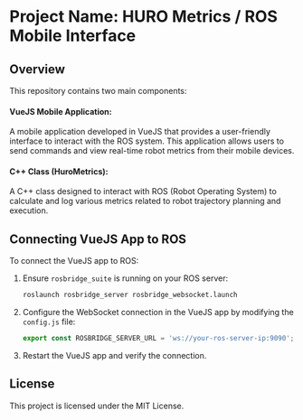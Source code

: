 # Project Name: HURO Metrics / ROS Mobile Interface 

## Overview
This repository contains two main components:

#### VueJS Mobile Application: 
A mobile application developed in VueJS that provides a user-friendly interface to interact with the ROS system. This application allows users to send commands and view real-time robot metrics from their mobile devices.

#### C++ Class (HuroMetrics):
A C++ class designed to interact with ROS (Robot Operating System) to calculate and log various metrics related to robot trajectory planning and execution.



## Connecting VueJS App to ROS

To connect the VueJS app to ROS:

1. Ensure `rosbridge_suite` is running on your ROS server:

    ```bash
    roslaunch rosbridge_server rosbridge_websocket.launch
    ```

2. Configure the WebSocket connection in the VueJS app by modifying the `config.js` file:

    ```js
    export const ROSBRIDGE_SERVER_URL = 'ws://your-ros-server-ip:9090';
    ```

3. Restart the VueJS app and verify the connection.



## License
This project is licensed under the MIT License.
